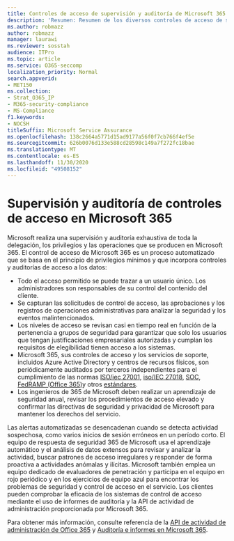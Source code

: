 ```yaml
---
title: Controles de acceso de supervisión y auditoría de Microsoft 365
description: 'Resumen: Resumen de los diversos controles de acceso de supervisión y auditoría disponibles en Microsoft 365.'
ms.author: robmazz
author: robmazz
manager: laurawi
ms.reviewer: sosstah
audience: ITPro
ms.topic: article
ms.service: O365-seccomp
localization_priority: Normal
search.appverid:
- MET150
ms.collection:
- Strat_O365_IP
- M365-security-compliance
- MS-Compliance
f1.keywords:
- NOCSH
titleSuffix: Microsoft Service Assurance
ms.openlocfilehash: 138c2664a5771d15ad9177a56f0f7cb766f4ef5e
ms.sourcegitcommit: 626b0076d133e588cd28598c149a7f272fc18bae
ms.translationtype: MT
ms.contentlocale: es-ES
ms.lasthandoff: 11/30/2020
ms.locfileid: "49508152"
---
```

# <a name="monitoring-and-auditing-access-controls-in-microsoft-365"></a>Supervisión y auditoría de controles de acceso en Microsoft 365

Microsoft realiza una supervisión y auditoría exhaustiva de toda la delegación, los privilegios y las operaciones que se producen en Microsoft 365. El control de acceso de Microsoft 365 es un proceso automatizado que se basa en el principio de privilegios mínimos y que incorpora controles y auditorías de acceso a los datos:

- Todo el acceso permitido se puede trazar a un usuario único. Los administradores son responsables de su control del contenido del cliente.
- Se capturan las solicitudes de control de acceso, las aprobaciones y los registros de operaciones administrativas para analizar la seguridad y los eventos malintencionados.
- Los niveles de acceso se revisan casi en tiempo real en función de la pertenencia a grupos de seguridad para garantizar que solo los usuarios que tengan justificaciones empresariales autorizadas y cumplan los requisitos de elegibilidad tienen acceso a los sistemas.
- Microsoft 365, sus controles de acceso y los servicios de soporte, incluidos Azure Active Directory y centros de recursos físicos, son periódicamente auditados por terceros independientes para el cumplimiento de las normas [ISO/iec 27001](https://www.microsoft.com/TrustCenter/Compliance/iso-iec-27001), [iso/IEC 27018](https://www.microsoft.com/TrustCenter/Compliance/iso-iec-27018), [SOC](https://www.microsoft.com/TrustCenter/Compliance/SOC), [FedRAMP (Office 365)](https://www.microsoft.com/TrustCenter/Compliance/FedRAMP)y otros [estándares](https://www.microsoft.com/TrustCenter/Compliance?service=Office#Icons).
- Los ingenieros de 365 de Microsoft deben realizar un aprendizaje de seguridad anual, revisar los procedimientos de acceso elevado y confirmar las directivas de seguridad y privacidad de Microsoft para mantener los derechos del servicio.

Las alertas automatizadas se desencadenan cuando se detecta actividad sospechosa, como varios inicios de sesión erróneos en un período corto. El equipo de respuesta de seguridad 365 de Microsoft usa el aprendizaje automático y el análisis de datos extensos para revisar y analizar la actividad, buscar patrones de acceso irregulares y responder de forma proactiva a actividades anómalas y ilícitas. Microsoft también emplea un equipo dedicado de evaluadores de penetración y participa en el equipo en rojo periódico y en los ejercicios de equipo azul para encontrar los problemas de seguridad y control de acceso en el servicio. Los clientes pueden comprobar la eficacia de los sistemas de control de acceso mediante el uso de informes de auditoría y la API de actividad de administración proporcionada por Microsoft 365.

Para obtener más información, consulte referencia de la [API de actividad de administración de Office 365](https://docs.microsoft.com/office/office-365-management-api/office-365-management-activity-api-reference) y [Auditoría e informes en Microsoft 365](assurance-auditing-and-reporting-overview.md).
